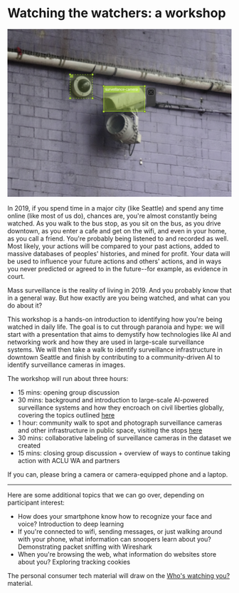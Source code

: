 # Watching the watchers: a workshop

![](media/bbox3.png)

In 2019, if you spend time in a major city (like Seattle) and spend any time online (like most of us do), chances are, you're almost constantly being watched. As you walk to the bus stop, as you sit on the bus, as you drive downtown, as you enter a cafe and get on the wifi, and even in your home, as you call a friend. You're probably being listened to and recorded as well. Most likely, your actions will be compared to your past actions, added to massive databases of peoples' histories, and mined for profit. Your data will be used to influence your future actions and others' actions, and in ways you never predicted or agreed to in the future--for example, as evidence in court.

Mass surveillance is the reality of living in 2019. And you probably know that in a general way. But how exactly are you being watched, and what can you do about it?

This workshop is a hands-on introduction to identifying how you're being watched in daily life. The goal is to cut through paranoia and hype: we will start with a presentation that aims to demystify how technologies like AI and networking work and how they are used in large-scale surveillance systems. We will then take a walk to identify surveillance infrastructure in downtown Seattle and finish by contributing to a community-driven AI to identify surveillance cameras in images.

The workshop will run about three hours:

* 15 mins: opening group discussion
* 30 mins: background and introduction to large-scale AI-powered surveillance systems and how they encroach on civil liberties globally, covering the topics outlined [here](ai-intro.html)
* 1 hour: community walk to spot and photograph surveillance cameras and other infrastructure in public space, visiting the stops [here](tour.md)
* 30 mins: collaborative labeling of surveillance cameras in the dataset we created
* 15 mins: closing group discussion + overview of ways to continue taking action with ACLU WA and partners

If you can, please bring a camera or camera-equipped phone and a laptop.

---

Here are some additional topics that we can go over, depending on participant interest:

* How does your smartphone know how to recognize your face and voice? Introduction to deep learning
* If you're connected to wifi, sending messages, or just walking around with your phone, what information can snoopers learn about you? Demonstrating packet sniffing with Wireshark
* When you're browsing the web, what information do websites store about you? Exploring tracking cookies

The personal consumer tech material will draw on the [Who's watching you?](whos-watching.html) material.

